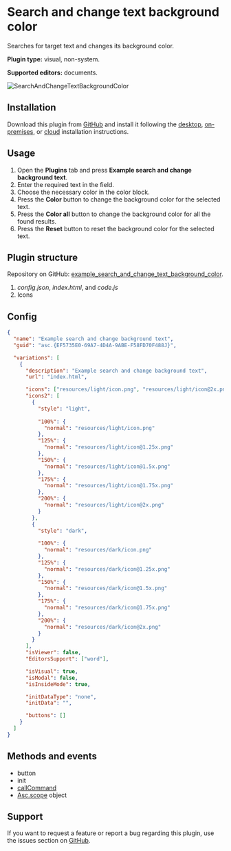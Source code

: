 # Search and change text background color

Searches for target text and changes its background color.

**Plugin type:** visual, non-system.

**Supported editors:** documents.

![SearchAndChangeTextBackgroundColor](/assets/images/plugins/gifs/search-and-change-background-text.gif)

## Installation

Download this plugin from [GitHub](https://github.com/ONLYOFFICE/sdkjs-plugins/tree/master/example_search_and_change_text_background_color) and install it following the [desktop](../../docs/plugin-and-macros/tutorials/installing/onlyoffice-desktop-editors.md), [on-premises](../../docs/plugin-and-macros/tutorials/installing/onlyoffice-docs-on-premises.md), or [cloud](../../docs/plugin-and-macros/tutorials/installing/onlyoffice-cloud.md) installation instructions.

## Usage

1. Open the **Plugins** tab and press **Example search and change background text**.
2. Enter the required text in the field.
3. Choose the necessary color in the color block.
4. Press the **Color** button to change the background color for the selected text.
5. Press the **Color all** button to change the background color for all the found results.
6. Press the **Reset** button to reset the background color for the selected text.

## Plugin structure

Repository on GitHub: [example_search_and_change_text_background_color](https://github.com/ONLYOFFICE/sdkjs-plugins/tree/master/example_search_and_change_text_background_color).

1. *config.json*, *index.html*, and *code.js*
2. Icons

## Config

``` json
{
  "name": "Example search and change background text",
  "guid": "asc.{EF5735E0-69A7-4D4A-9ABE-F58FD70F488J}",

  "variations": [
    {
      "description": "Example search and change background text",
      "url": "index.html",

      "icons": ["resources/light/icon.png", "resources/light/icon@2x.png"],
      "icons2": [
        {
          "style": "light",
                    
          "100%": {
            "normal": "resources/light/icon.png"
          },
          "125%": {
            "normal": "resources/light/icon@1.25x.png"
          },
          "150%": {
            "normal": "resources/light/icon@1.5x.png"
          },
          "175%": {
            "normal": "resources/light/icon@1.75x.png"
          },
          "200%": {
            "normal": "resources/light/icon@2x.png"
          }
        },
        {
          "style": "dark",
                    
          "100%": {
            "normal": "resources/dark/icon.png"
          },
          "125%": {
            "normal": "resources/dark/icon@1.25x.png"
          },
          "150%": {
            "normal": "resources/dark/icon@1.5x.png"
          },
          "175%": {
            "normal": "resources/dark/icon@1.75x.png"
          },
          "200%": {
            "normal": "resources/dark/icon@2x.png"
          }
        }
      ],
      "isViewer": false,
      "EditorsSupport": ["word"],

      "isVisual": true,
      "isModal": false,
      "isInsideMode": true,

      "initDataType": "none",
      "initData": "",

      "buttons": []
    }
  ]
}
```

## Methods and events

- button
- init
- [callCommand](../../docs/plugin-and-macros/interacting-with-editors/overview/how-to-call-commands.md#callcommand)
- [Asc.scope](../../docs/plugin-and-macros/interacting-with-editors/overview/how-to-call-commands.md#ascscope-object) object

## Support

If you want to request a feature or report a bug regarding this plugin, use the issues section on [GitHub](https://github.com/ONLYOFFICE/sdkjs-plugins/issues).
